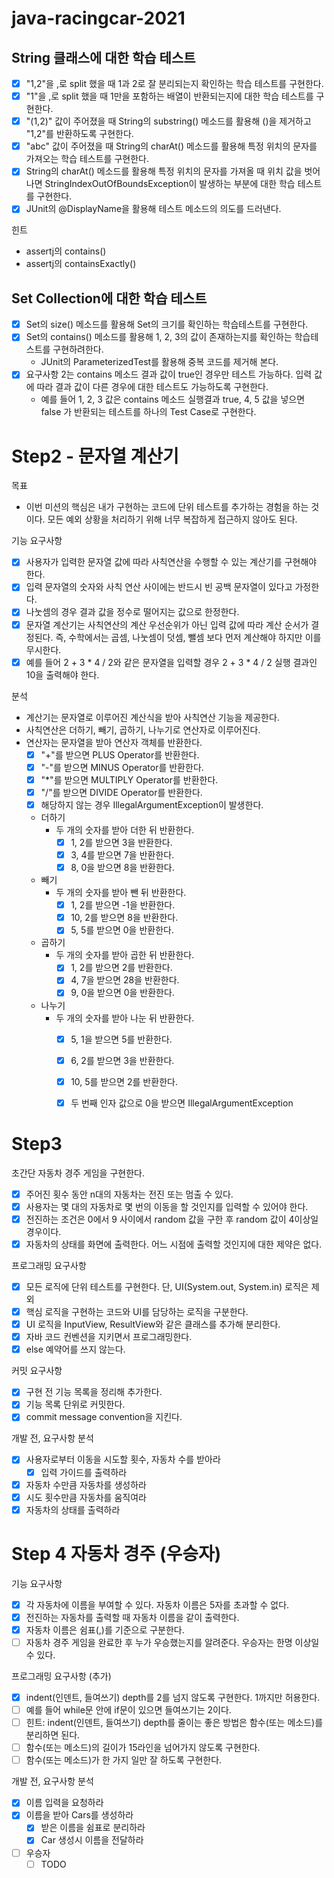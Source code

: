 # java-racingcar-2021

## String 클래스에 대한 학습 테스트

- [X] "1,2"을 ,로 split 했을 때 1과 2로 잘 분리되는지 확인하는 학습 테스트를 구현한다.
- [X] "1"을 ,로 split 했을 때 1만을 포함하는 배열이 반환되는지에 대한 학습 테스트를 구현한다.
- [X] "(1,2)" 값이 주어졌을 때 String의 substring() 메소드를 활용해 ()을 제거하고 "1,2"를 반환하도록 구현한다.
- [X] "abc" 값이 주어졌을 때 String의 charAt() 메소드를 활용해 특정 위치의 문자를 가져오는 학습 테스트를 구현한다.
- [X] String의 charAt() 메소드를 활용해 특정 위치의 문자를 가져올 때 위치 값을 벗어나면 StringIndexOutOfBoundsException이 발생하는 부분에 대한 학습 테스트를 구현한다.
- [X] JUnit의 @DisplayName을 활용해 테스트 메소드의 의도를 드러낸다.

힌트
- assertj의 contains()
- assertj의 containsExactly()

## Set Collection에 대한 학습 테스트

- [X] Set의 size() 메소드를 활용해 Set의 크기를 확인하는 학습테스트를 구현한다.
- [X] Set의 contains() 메소드를 활용해 1, 2, 3의 값이 존재하는지를 확인하는 학습테스트를 구현하려한다.
    - JUnit의 ParameterizedTest를 활용해 중복 코드를 제거해 본다.
- [X] 요구사항 2는 contains 메소드 결과 값이 true인 경우만 테스트 가능하다. 입력 값에 따라 결과 값이 다른 경우에 대한 테스트도 가능하도록 구현한다.
    - 예를 들어 1, 2, 3 값은 contains 메소드 실행결과 true, 4, 5 값을 넣으면 false 가 반환되는 테스트를 하나의 Test Case로 구현한다.

# Step2 - 문자열 계산기

목표
- 이번 미션의 핵심은 내가 구현하는 코드에 단위 테스트를 추가하는 경험을 하는 것이다. 모든 예외 상황을 처리하기 위해 너무 복잡하게 접근하지 않아도 된다.

기능 요구사항
- [X] 사용자가 입력한 문자열 값에 따라 사칙연산을 수행할 수 있는 계산기를 구현해야 한다.
- [X] 입력 문자열의 숫자와 사칙 연산 사이에는 반드시 빈 공백 문자열이 있다고 가정한다.
- [X] 나눗셈의 경우 결과 값을 정수로 떨어지는 값으로 한정한다.
- [X] 문자열 계산기는 사칙연산의 계산 우선순위가 아닌 입력 값에 따라 계산 순서가 결정된다. 즉, 수학에서는 곱셈, 나눗셈이 덧셈, 뺄셈 보다 먼저 계산해야 하지만 이를 무시한다.
- [X] 예를 들어 2 + 3 * 4 / 2와 같은 문자열을 입력할 경우 2 + 3 * 4 / 2 실행 결과인 10을 출력해야 한다.

분석
- 계산기는 문자열로 이루어진 계산식을 받아 사칙연산 기능을 제공한다. 
- 사칙연산은 더하기, 빼기, 곱하기, 나누기로 연산자로 이루어진다.
- 연산자는 문자열을 받아 연산자 객체를 반환한다.
  - [X] "+"를 받으면 PLUS Operator를 반환한다.
  - [X] "-"를 받으면 MINUS Operator를 반환한다.
  - [X] "*"를 받으면 MULTIPLY Operator를 반환한다.
  - [X] "/"를 받으면 DIVIDE Operator를 반환한다.
  - [X] 해당하지 않는 경우 IllegalArgumentException이 발생한다.
  - 더하기
    - 두 개의 숫자를 받아 더한 뒤 반환한다.
      - [X] 1, 2를 받으면 3을 반환한다.
      - [X] 3, 4를 받으면 7을 반환한다.
      - [X] 8, 0을 받으면 8을 반환한다.
  - 빼기
    - 두 개의 숫자를 받아 뺀 뒤 반환한다.
      - [X] 1, 2를 받으면 -1을 반환한다.
      - [X] 10, 2를 받으면 8을 반환한다.
      - [X] 5, 5를 받으면 0을 반환한다.
  - 곱하기
    - 두 개의 숫자를 받아 곱한 뒤 반환한다.
      - [X] 1, 2를 받으면 2를 반환한다.
      - [X] 4, 7을 받으면 28을 반환한다.
      - [X] 9, 0을 받으면 0을 반환한다.
  - 나누기
    - 두 개의 숫자를 받아 나눈 뒤 반환한다.
      - [X] 5, 1을 받으면 5를 반환한다.
      - [X] 6, 2를 받으면 3을 반환한다.
      - [X] 10, 5를 받으면 2를 반환한다.
      - [X] 두 번째 인자 값으로 0을 받으면 IllegalArgumentException


# Step3

초간단 자동차 경주 게임을 구현한다.
- [X] 주어진 횟수 동안 n대의 자동차는 전진 또는 멈출 수 있다.
- [X] 사용자는 몇 대의 자동차로 몇 번의 이동을 할 것인지를 입력할 수 있어야 한다.
- [X] 전진하는 조건은 0에서 9 사이에서 random 값을 구한 후 random 값이 4이상일 경우이다.
- [X] 자동차의 상태를 화면에 출력한다. 어느 시점에 출력할 것인지에 대한 제약은 없다.

프로그래밍 요구사항
- [X] 모든 로직에 단위 테스트를 구현한다. 단, UI(System.out, System.in) 로직은 제외
- [X] 핵심 로직을 구현하는 코드와 UI를 담당하는 로직을 구분한다.
- [X] UI 로직을 InputView, ResultView와 같은 클래스를 추가해 분리한다.
- [X] 자바 코드 컨벤션을 지키면서 프로그래밍한다.
- [X] else 예약어를 쓰지 않는다.

커밋 요구사항
- [X] 구현 전 기능 목록을 정리해 추가한다.
- [X] 기능 목록 단위로 커밋한다.
- [X] commit message convention을 지킨다.

개발 전, 요구사항 분석
- [X] 사용자로부터 이동을 시도할 횟수, 자동차 수를 받아라
  - [X] 입력 가이드를 출력하라
- [X] 자동차 수만큼 자동차를 생성하라
- [X] 시도 횟수만큼 자동차를 움직여라
- [X] 자동차의 상태를 출력하라

# Step 4 자동차 경주 (우승자)

기능 요구사항
- [X] 각 자동차에 이름을 부여할 수 있다. 자동차 이름은 5자를 초과할 수 없다.
- [X] 전진하는 자동차를 출력할 때 자동차 이름을 같이 출력한다.
- [X] 자동차 이름은 쉼표(,)를 기준으로 구분한다.
- [ ] 자동차 경주 게임을 완료한 후 누가 우승했는지를 알려준다. 우승자는 한명 이상일 수 있다.

프로그래밍 요구사항 (추가)
- [X] indent(인덴트, 들여쓰기) depth를 2를 넘지 않도록 구현한다. 1까지만 허용한다.
- [ ] 예를 들어 while문 안에 if문이 있으면 들여쓰기는 2이다.
- [ ] 힌트: indent(인덴트, 들여쓰기) depth를 줄이는 좋은 방법은 함수(또는 메소드)를 분리하면 된다.
- [ ] 함수(또는 메소드)의 길이가 15라인을 넘어가지 않도록 구현한다.
- [ ] 함수(또는 메소드)가 한 가지 일만 잘 하도록 구현한다.

개발 전, 요구사항 분석
- [X] 이름 입력을 요청하라
- [X] 이름을 받아 Cars를 생성하라
  - [X] 받은 이름을 쉼표로 분리하라
  - [X] Car 생성시 이름을 전달하라
- [ ] 우승자
  - [ ] TODO
